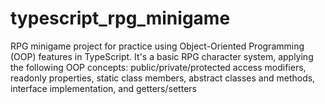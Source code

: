 # typescript_rpg_minigame
 RPG minigame project for practice using Object-Oriented Programming (OOP) features in TypeScript. It's a basic RPG character system, applying the following OOP concepts: public/private/protected access modifiers, readonly properties, static class members, abstract classes and methods, interface implementation, and getters/setters
